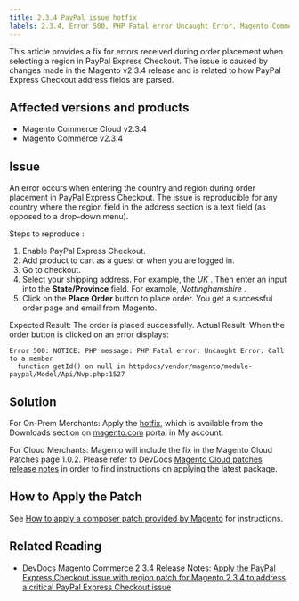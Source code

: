 ```yaml
---
title: 2.3.4 PayPal issue hotfix
labels: 2.3.4, Error 500, PHP Fatal error Uncaught Error, Magento Commerce,Magento Commerce Cloud,PayPal Express Checkout,known issues,patch,troubleshooting
---
```


This article provides a fix for errors received during order placement when selecting a region in PayPal Express Checkout. The issue is caused by changes made in the Magento v2.3.4 release and is related to how PayPal Express Checkout address fields are parsed.

## Affected versions and products

* Magento Commerce Cloud v2.3.4
* Magento Commerce v2.3.4

## Issue

An error occurs when entering the country and region during order placement in PayPal Express Checkout. The issue is reproducible for any country where the region field in the address section is a text field (as opposed to a drop-down menu).

 <span class="wysiwyg-underline">Steps to reproduce</span> :

1. Enable PayPal Express Checkout.
1. Add product to cart as a guest or when you are logged in.
1. Go to checkout.
1. Select your shipping address. For example, the *UK* . Then enter an input into the **State/Province** field. For example, *Nottinghamshire* .
1. Click on the **Place Order** button to place order. You get a successful order page and email from Magento.

 <span class="wysiwyg-underline">Expected Result:</span> The order is placed successfully. <span class="wysiwyg-underline">Actual Result:</span> When the order button is clicked on an error displays:

```clike
Error 500: NOTICE: PHP message: PHP Fatal error: Uncaught Error: Call to a member
  function getId() on null in httpdocs/vendor/magento/module-paypal/Model/Api/Nvp.php:1527
```

## Solution

For On-Prem Merchants: Apply the [hotfix,](https://magento.com/tech-resources/download#download2353) which is available from the Downloads section on [magento.com](https://magento.com) portal in My account.

For Cloud Merchants: Magento will include the fix in the Magento Cloud Patches page 1.0.2.  Please refer to DevDocs [Magento Cloud patches release notes](https://devdocs.magento.com/cloud/release-notes/mcp-release-notes.html?itm_source=devdocs&itm_medium=quick_search&itm_campaign=federated_search&itm_term=cloud%20patche) in order to find instructions on applying the latest package.

## How to Apply the Patch

See [How to apply a composer patch provided by Magento](https://support.magento.com/hc/en-us/articles/360028367731) for instructions.

## Related Reading

* DevDocs Magento Commerce 2.3.4 Release Notes: [Apply the PayPal Express Checkout issue with region patch for Magento 2.3.4 to address a critical PayPal Express Checkout issue](https://devdocs.magento.com/guides/v2.3/release-notes/release-notes-2-3-4-commerce.html#apply-the-paypal-express-checkout-issue-with-region-patch-for-magento-234-to-address-a-critical-paypal-express-checkout-issue) 
